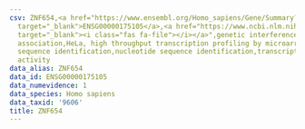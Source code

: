 ```yaml
---
csv: ZNF654,<a href="https://www.ensembl.org/Homo_sapiens/Gene/Summary?db=core;g=ENSG00000175105"
  target="_blank">ENSG00000175105</a>,<a href="https://www.ncbi.nlm.nih.gov/pubmed/17216044"
  target="_blank"><i class="fas fa-file"></i></a>",genetic interference,functional
  association,HeLa, high throughput transcription profiling by microarray,nucleotide
  sequence identification,nucleotide sequence identification,transcriptional regulation,down-regulates
  activity
data_alias: ZNF654
data_id: ENSG00000175105
data_numevidence: 1
data_species: Homo sapiens
data_taxid: '9606'
title: ZNF654
---
```


